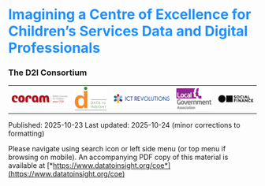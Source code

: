 
# <span style="color:dodgerblue">Imagining a Centre of Excellence for Children’s Services Data and Digital Professionals</span>

### The D2I Consortium
<!--- self-contained logo block (css only applies here) -->
<style>
.md-typeset table.gallery {
  table-layout: fixed; width: 100%;
  border-collapse: collapse; margin: 0;
}
.md-typeset table.gallery td {
  padding: .25rem; text-align: center; vertical-align: middle; border: 0;
}
.md-typeset img.gallery-img {
  display: block; max-width: 100%;
  height: 50px;           /* force height */
  object-fit: contain;    /* letterbox inside box */
  margin: 0 auto;
}
/* mobile shrink */
@media (max-width: 700px){
  .md-typeset img.gallery-img { height: 40px; }
}
</style>

<table class="gallery">
  <tr>
    <td><img src="assets/img/Picture1.png" class="gallery-img" alt="logo for Coram"></td>
    <td><img src="assets/img/Picture2.png" class="gallery-img" alt="logo for Data to Insight"></td>
    <td><img src="assets/img/Picture3.png" class="gallery-img" alt="logo for ICT Revolutions"></td>
    <td><img src="assets/img/Picture4.png" class="gallery-img" alt="logo for the Local Government Association"></td>
    <td><img src="assets/img/Picture5.png" class="gallery-img" alt="logo for Social Finance"></td>
  </tr>
</table>
<!--- end of logo block -->



Published: 2025-10-23
Last updated: 2025-10-24 (minor corrections to formatting)


Please navigate using search icon or left side menu (or top menu if browsing on mobile). An accompanying PDF copy of this material is available at [*https://www.datatoinsight.org/coe*](https://www.datatoinsight.org/coe)



